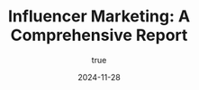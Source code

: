 ---
title: 'Influencer Marketing: A Comprehensive Report'
date: '2024-11-28'
image: "/images/blog2.png"
short: "In recent years, influencer marketing has emerged as a powerful tool for brands to connect with their target audience. This report explores the effectiveness, trends, and impact of this marketing strategy in the digital landscape."
category:
    - Art

# #full details
author:
     name: "Jane Meldrum"
     avatar: "/img/Blog-2"

gallery:
    enabled: 0
    items:
        - image: /images/post1.jpg
          alt: "image"

        - image: /images/post6.jpg
          alt: "image"

        - image: /images/post3.jpg
          alt: "image"

    cols: 3 # 2 or 3

additional:
    enabled: 1
    content: "
       <p>In recent years, influencer marketing has emerged as a powerful tool for brands to connect with their target audience. This report explores the effectiveness, trends, and impact of this marketing strategy in the digital landscape.</p>
      <h4><strong>Influencer Marketing</strong></h4>
      <p><strong>Effectiveness and Growth</strong></p>
      <p>Influencer marketing has proven to be highly effective in India, with significant growth observed in recent years. By 2025, data is expected to play an increasingly pivotal role in the effectiveness of influencer campaigns1. The industry has seen a diversification in the types of influencers, ranging from nano-influencers to prominent celebrities, allowing brands to select micro-influencers for more personalized and authentic engagement.</p>

      <p><strong>Impact on Consumer Behavior</strong></p>
      <p>Research indicates that influencer marketing has a positive impact on consumer attitudes towards brands, perceptions of brand credibility, and purchase intentions in the Indian market2. Consumers demonstrate favorable attitudes towards influencer marketing, considering it an effective way to discover new products and trusting the recommendations made by influencers</p>

      <p><strong>Case Studies</strong></p>
      <p>Several successful influencer marketing campaigns have been executed in India: </br>
       1.<strong> Dorco: </strong> Achieved widespread brand awareness by partnering with 105 influencers, reaching over 10 million people and generating an average of 250,000 impressions per Reel. </br>

       2. <strong> Levista Coffee: </strong> Utilized 35+ influencers to reach a Pan-Indian audience, resulting in over 300,000 likes and 100,000 comments. </br>

       3. <strong> The Chennai Mobiles: </strong> Collaborated with 17 influencers, leading to a 35% increase in store footfall during the offer period and 5,704 entries in their slogan contest.
</p>
      
      <p><strong>Key Factors Contributing to Success</strong></p>
      <p>
       1.<strong> Authenticity & Trust: </strong> Influencers create genuine and relatable content that resonates with their audience. </br>

       2. <strong> Targeted Audience Reach: </strong> Brands can precisely target niche markets through influencer collaborations. </br>

       3. <strong> High Engagement: </strong> Influencer content receives higher engagement compared to traditional advertisements. 
       </br>

       4. <strong> Measurable ROI: </strong> Brands can track conversions, impressions, and engagement metrics to evaluate campaign success. 
       </br>
</p> 

      <p><strong>Notable Campaigns and Brands</strong></p>
      <p>Several brands have successfully leveraged influencer marketing: </br>
       1.<strong> Nykaa: </strong> Collaborated with beauty influencers to promote their latest product launches, generating thousands of user-generated content posts. </br>

       2. <strong> Mamaearth: </strong> Partnered with parenting influencers to build trust and drive product recommendations among young mothers. </br>

       3. <strong> Zomato: </strong> Engaged food bloggers and micro-influencers to showcase restaurant experiences and food delivery convenience. 
       </br>

       4. <strong> Pepsi: </strong> Launched the #PepsiChallenge campaign, where influencers participated in taste tests and shared their experiences on social media.
       </br>
</p>
   
     <p><strong>Challenges and Considerations</strong></p>
     <p>While influencer marketing has shown great potential, brands must carefully consider their choices in influencer partnerships to maximize impact and avoid potential pitfalls. Authenticity, relevance, and alignment with brand values remain crucial factors for success.</p>

      <p><strong>Conclusion</strong></p>
     <p>Influencer marketing has proven to be a highly effective strategy for brands. As this approach continues to evolve, marketers must stay agile and responsive to emerging trends to capitalize on the inherent engagement and trust influencers build with their audiences. By leveraging this strategy effectively, brands can cultivate meaningful connections with consumers and achieve positive business outcomes.</p>
       "

---